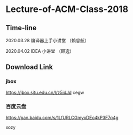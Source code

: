# Lecture-of-ACM-Class-2018

## Time-line

2020.03.28 编译器上手小讲堂 （赖睿航）

2020.04.02 IDEA 小讲堂 （顾逸）

## Download Link

### jbox

https://jbox.sjtu.edu.cn/l/z5idJd
cegw

### 百度云盘

https://pan.baidu.com/s/1LfURLCGmyxDEo4kP3F7q4g

xozy

